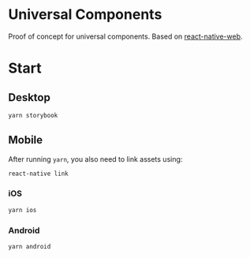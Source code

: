 # Universal Components
Proof of concept for universal components.
Based on [react-native-web](https://github.com/necolas/react-native-web).

# Start
## Desktop
```bash
yarn storybook
```

## Mobile

After running `yarn`, you also need to link assets using:

```bash
react-native link
```

### iOS

```bash
yarn ios
```

### Android
```bash
yarn android
```
